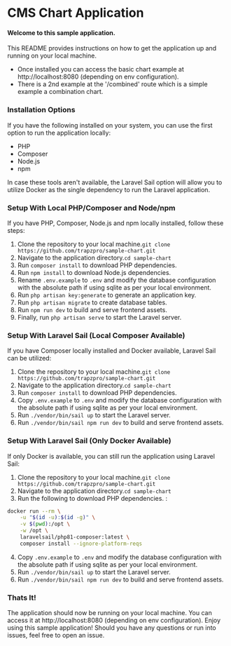 # CMS Chart Application

#### Welcome to this sample application. 
This README provides instructions on how to get the application up and running on your local machine.
- Once installed you can access the basic chart example at http://localhost:8080 (depending on env configuration).
- There is a 2nd example at the '/combined' route which is a simple example a combination chart.


### Installation Options

If you have the following installed on your system, you can use the first option to run the application locally:

- PHP
- Composer
- Node.js
- npm

In case these tools aren't available, the Laravel Sail option will allow you to utilize Docker as the single dependency to run the Laravel application.

### Setup With Local PHP/Composer and Node/npm

If you have PHP, Composer, Node.js and npm locally installed, follow these steps:

1. Clone the repository to your local machine.`git clone https://github.com/trapzpro/sample-chart.git`
2. Navigate to the application directory.`cd sample-chart`
3. Run `composer install` to download PHP dependencies.
4. Run `npm install` to download Node.js dependencies.
5. Rename `.env.example` to `.env` and modify the database configuration with the absolute path if using sqlite as per your local environment. 
6. Run `php artisan key:generate` to generate an application key.
7. Run `php artisan migrate` to create database tables.
8. Run `npm run dev` to build and serve frontend assets.
9. Finally, run `php artisan serve` to start the Laravel server.


### Setup With Laravel Sail (Local Composer Available)

If you have Composer locally installed and Docker available, Laravel Sail can be utilized:

1. Clone the repository to your local machine.`git clone https://github.com/trapzpro/sample-chart.git`
2. Navigate to the application directory.`cd sample-chart`
3. Run `composer install` to download PHP dependencies.
4. Copy `.env.example` to `.env` and modify the database configuration with the absolute path if using sqlite as per your local environment.
5. Run `./vendor/bin/sail up` to start the Laravel server.
4. Run `./vendor/bin/sail npm run dev` to build and serve frontend assets.

### Setup With Laravel Sail (Only Docker Available)

If only Docker is available, you can still run the application using Laravel Sail:

1. Clone the repository to your local machine.`git clone https://github.com/trapzpro/sample-chart.git`
2. Navigate to the application directory.`cd sample-chart`
3. Run the following to download PHP dependencies. :
```bash 
docker run --rm \
    -u "$(id -u):$(id -g)" \
    -v $(pwd):/opt \
    -w /opt \
    laravelsail/php81-composer:latest \
    composer install --ignore-platform-reqs
```
     
4. Copy `.env.example` to `.env` and modify the database configuration with the absolute path if using sqlite as per your local environment.
5. Run `./vendor/bin/sail up` to start the Laravel server.
4. Run `./vendor/bin/sail npm run dev` to build and serve frontend assets.



### Thats It!

The application should now be running on your local machine. You can access it at http://localhost:8080 (depending on env configuration).
Enjoy using this sample application! Should you have any questions or run into issues, feel free to open an issue.
